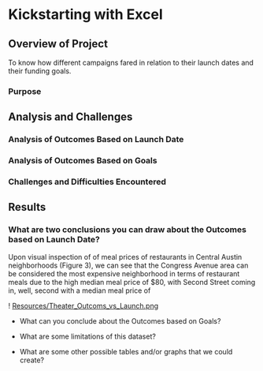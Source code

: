 # Kickstarting with Excel

## Overview of Project

To know how different campaigns fared in relation to their launch dates and their funding goals.

### Purpose

## Analysis and Challenges

### Analysis of Outcomes Based on Launch Date

### Analysis of Outcomes Based on Goals

### Challenges and Difficulties Encountered

## Results

### What are two conclusions you can draw about the Outcomes based on Launch Date?

Upon visual inspection of  of meal prices of restaurants in Central Austin neighborhoods (Figure 3), we can see that the Congress Avenue area can be considered the most expensive neighborhood
in terms of restaurant meals due to the high median meal price of $80, with Second Street coming in,
well, second with a median meal price of

! [Resources/Theater_Outcoms_vs_Launch.png](path/to/Resources/Theater_Outcoms_vs_Launch.png)


- What can you conclude about the Outcomes based on Goals?

- What are some limitations of this dataset?

- What are some other possible tables and/or graphs that we could create?
